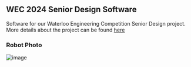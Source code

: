 ## WEC 2024 Senior Design Software

Software for our Waterloo Engineering Competition Senior Design project. More details about the project can be found [here](https://docs.google.com/presentation/d/170OGcJykxbjBNu_o1g94nHn5cr8JwP8NcklZTX5Laps/edit#slide=id.p)

### Robot Photo
![image](https://github.com/user-attachments/assets/2604c935-4c4a-4b80-8ddf-0c4c93dd1bbf)

